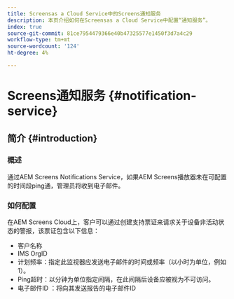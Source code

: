 ```yaml
---
title: Screensas a Cloud Service中的Screens通知服务
description: 本页介绍如何在Screensas a Cloud Service中配置“通知服务”。
index: true
source-git-commit: 81ce7954479366e40b47325577e1450f3d7a4c29
workflow-type: tm+mt
source-wordcount: '124'
ht-degree: 4%

---
```



# Screens通知服务 {#notification-service}

## 简介 {#introduction}

### 概述

通过AEM Screens Notifications Service，如果AEM Screens播放器未在可配置的时间段ping通，管理员将收到电子邮件。

### 如何配置

在AEM Screens Cloud上，客户可以通过创建支持票证来请求关于设备非活动状态的警报，该票证包含以下信息：

* 客户名称
* IMS OrgID
* 计划频率：指定此监视器应发送电子邮件的时间或频率（以小时为单位，例如1）。
* Ping超时：以分钟为单位指定间隔，在此间隔后设备应被视为不可访问。
* 电子邮件ID ：将向其发送报告的电子邮件ID